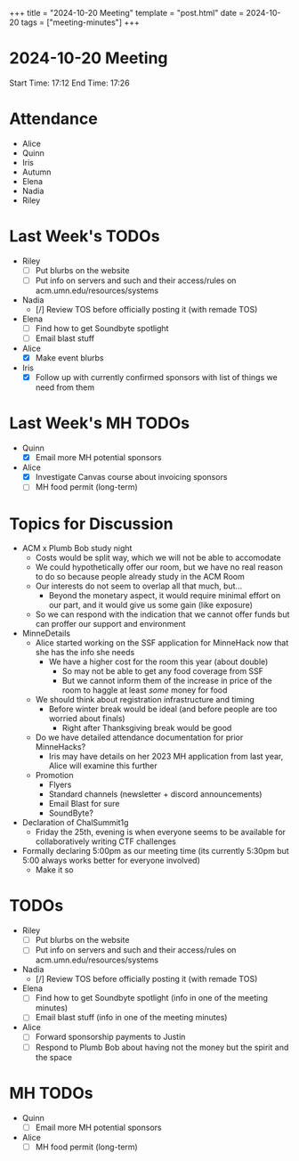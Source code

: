 +++
title = "2024-10-20 Meeting"
template = "post.html"
date = 2024-10-20
tags = ["meeting-minutes"]
+++

# 2024-10-20 Meeting

Start Time: 17:12
End Time: 17:26

# Attendance
- Alice
- Quinn
- Iris
- Autumn
- Elena
- Nadia
- Riley

# Last Week's TODOs
- Riley
  - [ ] Put blurbs on the website
  - [ ] Put info on servers and such and their access/rules on acm.umn.edu/resources/systems
- Nadia
  - [/] Review TOS before officially posting it (with remade TOS)
- Elena 
  - [ ] Find how to get Soundbyte spotlight
  - [ ] Email blast stuff
- Alice
  - [x] Make event blurbs
- Iris
  - [x] Follow up with currently confirmed sponsors with list of things we need from them

# Last Week's MH TODOs
- Quinn
  - [x] Email more MH potential sponsors
- Alice
  - [x] Investigate Canvas course about invoicing sponsors
  - [ ] MH food permit (long-term)

# Topics for Discussion
- ACM x Plumb Bob study night
  - Costs would be split way, which we will not be able to accomodate
  - We could hypothetically offer our room, but we have no real reason to do so because people already study in the ACM Room
  - Our interests do not seem to overlap all that much, but...
    - Beyond the monetary aspect, it would require minimal effort on our part, and it would give us some gain (like exposure)
  - So we can respond with the indication that we cannot offer funds but can proffer our support and environment
- MinneDetails 
  - Alice started working on the SSF application for MinneHack now that she has the info she needs
    - We have a higher cost for the room this year (about double)
      - So may not be able to get any food coverage from SSF
      - But we cannot inform them of the increase in price of the room to haggle at least *some* money for food
  - We should think about registration infrastructure and timing
    - Before winter break would be ideal (and before people are too worried about finals)
      - Right after Thanksgiving break would be good
  - Do we have detailed attendance documentation for prior MinneHacks?
    - Iris may have details on her 2023 MH application from last year, Alice will examine this further
  - Promotion
    - Flyers
    - Standard channels (newsletter + discord announcements)
    - Email Blast for sure
    - SoundByte?
- Declaration of ChalSummit1g
  - Friday the 25th, evening is when everyone seems to be available for collaboratively writing CTF challenges
- Formally declaring 5:00pm as our meeting time (its currently 5:30pm but 5:00 always works better for everyone involved)
  - Make it so

# TODOs
- Riley
  - [ ] Put blurbs on the website
  - [ ] Put info on servers and such and their access/rules on acm.umn.edu/resources/systems
- Nadia
  - [/] Review TOS before officially posting it (with remade TOS)
- Elena 
  - [ ] Find how to get Soundbyte spotlight (info in one of the meeting minutes)
  - [ ] Email blast stuff (info in one of the meeting minutes)
- Alice
  - [ ] Forward sponsorship payments to Justin
  - [ ] Respond to Plumb Bob about having not the money but the spirit and the space

# MH TODOs
- Quinn
  - [ ] Email more MH potential sponsors
- Alice
  - [ ] MH food permit (long-term)